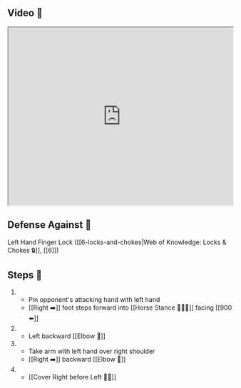 ## Video 🎥

<iframe src="https://www.youtube.com/embed/9HGyEm4YE_0?start=404" width="100%" height="400"></iframe>

## Defense Against 🤺

Left Hand Finger Lock ([[6-locks-and-chokes|Web of Knowledge: Locks & Chokes 🔒]], [[6]])

## Steps 👣

1. - Pin opponent's attacking hand with left hand
    - [[Right ➡️]] foot steps forward into [[Horse Stance 🏇🧍‍♂️]] facing [[900 ⬅️]]
2. - Left backward [[Elbow 💪]]
3. - Take arm with left hand over right shoulder
    - [[Right ➡️]] backward [[Elbow 💪]]
4. - [[Cover Right before Left 🦶🔄]]

